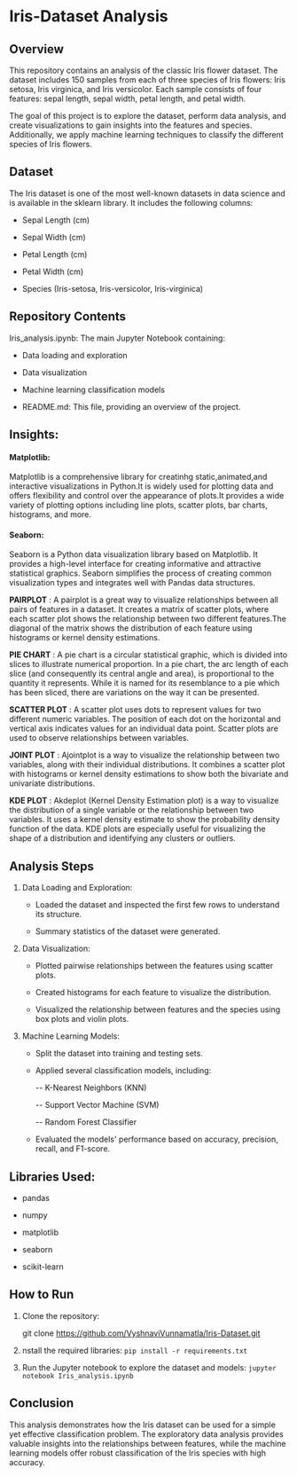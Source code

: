 # Iris-Dataset Analysis
## Overview

This repository contains an analysis of the classic Iris flower dataset. The dataset includes 150 samples from each of three species of Iris flowers: Iris setosa, Iris virginica, and Iris versicolor. Each sample consists of four features: sepal length, sepal width, petal length, and petal width.

The goal of this project is to explore the dataset, perform data analysis, and create visualizations to gain insights into the features and species. Additionally, we apply machine learning techniques to classify the different species of Iris flowers.


## Dataset

The Iris dataset is one of the most well-known datasets in data science and is available in the sklearn library. It includes the following columns:


- Sepal Length (cm)

- Sepal Width (cm)

- Petal Length (cm)

- Petal Width (cm)

- Species (Iris-setosa, Iris-versicolor, Iris-virginica)


## Repository Contents

Iris_analysis.ipynb: The main Jupyter Notebook containing:

- Data loading and exploration

- Data visualization

- Machine learning classification models

- README.md: This file, providing an overview of the project.

## Insights:

 #### Matplotlib:
 
 Matplotlib is a comprehensive library for creatinhg static,animated,and interactive visualizations
 in Python.It is widely used for plotting data and offers flexibility and control over the appearance
 of plots.It provides a wide variety of plotting options including line plots, scatter plots, bar charts,
 histograms, and more.

 
 #### Seaborn:
 
 Seaborn is a Python data visualization library based on Matplotlib. It provides a high-level interface
 for creating informative and attractive statistical graphics. Seaborn simplifies the process of creating
 common visualization types and integrates well with Pandas data structures.
 

 **PAIRPLOT** : A pairplot is a great way to visualize relationships between all pairs of features in
 a dataset. It creates a matrix of scatter plots, where each scatter plot shows the relationship
 between two different features.The diagonal of the matrix shows the distribution of each feature
 using histograms or kernel density estimations.


 **PIE CHART** : A pie chart is a circular statistical graphic, which is divided into slices to illustrate
 numerical proportion. In a pie chart, the arc length of each slice (and consequently its central angle
 and area), is proportional to the quantity it represents. While it is named for its resemblance to a
 pie which has been sliced, there are variations on the way it can be presented.


 **SCATTER PLOT** : A scatter plot uses dots to represent values for two different numeric variables.
 The position of each dot on the horizontal and vertical axis indicates values for an individual data
 point. Scatter plots are used to observe relationships between variables.


 **JOINT PLOT** : Ajointplot is a way to visualize the relationship between two variables, along with their
 individual distributions. It combines a scatter plot with histograms or kernel density estimations
 to show both the bivariate and univariate distributions.
 

 **KDE PLOT** : Akdeplot (Kernel Density Estimation plot) is a way to visualize the distribution of a
 single variable or the relationship between two variables. It uses a kernel density estimate to show
 the probability density function of the data.
 KDE plots are especially useful for visualizing the shape of a distribution and identifying any
 clusters or outliers.

## Analysis Steps

1. Data Loading and Exploration:

   - Loaded the dataset and inspected the first few rows to understand its structure.

   - Summary statistics of the dataset were generated.

3. Data Visualization:

   - Plotted pairwise relationships between the features using scatter plots.

   - Created histograms for each feature to visualize the distribution.

   - Visualized the relationship between features and the species using box plots and violin plots.


3. Machine Learning Models:

   - Split the dataset into training and testing sets.

   - Applied several classification models, including:

     -- K-Nearest Neighbors (KNN)

     -- Support Vector Machine (SVM)

     -- Random Forest Classifier

   - Evaluated the models' performance based on accuracy, precision, recall, and F1-score.


## Libraries Used:

- pandas

- numpy

- matplotlib

- seaborn

- scikit-learn


## How to Run

1. Clone the repository:
 
   git clone https://github.com/VyshnaviVunnamatla/Iris-Dataset.git

2. nstall the required libraries:
  ```pip install -r requirements.txt```

3. Run the Jupyter notebook to explore the dataset and models:
  ```jupyter notebook Iris_analysis.ipynb```


## Conclusion

This analysis demonstrates how the Iris dataset can be used for a simple yet effective classification problem. The exploratory data analysis provides valuable insights into the relationships between features, while the machine learning models offer robust classification of the Iris species with high accuracy.
